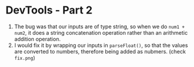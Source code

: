# DevTools - Part 2
1. The bug was that our inputs are of type string, so when we do `num1 + num2`, it does a string concatenation operation rather than an arithmetic addition operation.
2. I would fix it by wrapping our inputs in `parseFloat()`, so that the values are converted to numbers, therefore being added as nubmers. (check `fix.png`)